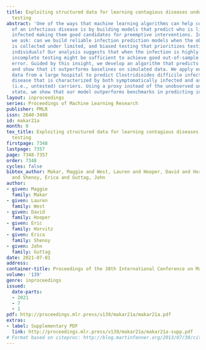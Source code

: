 ```yaml
---
title: Exploiting structured data for learning contagious diseases under incomplete
  testing
abstract: 'One of the ways that machine learning algorithms can help control the spread
  of an infectious disease is by building models that predict who is likely to become
  infected making them good candidates for preemptive interventions. In this work
  we ask: can we build reliable infection prediction models when the observed data
  is collected under limited, and biased testing that prioritizes testing symptomatic
  individuals? Our analysis suggests that when the infection is highly transmissible,
  incomplete testing might be sufficient to achieve good out-of-sample prediction
  error. Guided by this insight, we develop an algorithm that predicts infections,
  and show that it outperforms baselines on simulated data. We apply our model to
  data from a large hospital to predict Clostridioides difficile infections; a communicable
  disease that is characterized by both symptomatically infected and asymptomatic
  (i.e., untested) carriers. Using a proxy instead of the unobserved untested-infected
  state, we show that our model outperforms benchmarks in predicting infections.'
layout: inproceedings
series: Proceedings of Machine Learning Research
publisher: PMLR
issn: 2640-3498
id: makar21a
month: 0
tex_title: Exploiting structured data for learning contagious diseases under incomplete
  testing
firstpage: 7348
lastpage: 7357
page: 7348-7357
order: 7348
cycles: false
bibtex_author: Makar, Maggie and West, Lauren and Hooper, David and Horvitz, Eric
  and Shenoy, Erica and Guttag, John
author:
- given: Maggie
  family: Makar
- given: Lauren
  family: West
- given: David
  family: Hooper
- given: Eric
  family: Horvitz
- given: Erica
  family: Shenoy
- given: John
  family: Guttag
date: 2021-07-01
address:
container-title: Proceedings of the 38th International Conference on Machine Learning
volume: '139'
genre: inproceedings
issued:
  date-parts:
  - 2021
  - 7
  - 1
pdf: http://proceedings.mlr.press/v139/makar21a/makar21a.pdf
extras:
- label: Supplementary PDF
  link: http://proceedings.mlr.press/v139/makar21a/makar21a-supp.pdf
# Format based on citeproc: http://blog.martinfenner.org/2013/07/30/citeproc-yaml-for-bibliographies/
---
```

